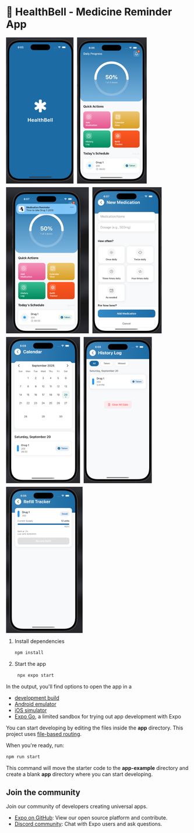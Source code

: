 # 💊 HealthBell - Medicine Reminder App

<div style="display: flex; gap: 10px; flex-wrap: wrap; align-items: flex-start;">
  <img src="/assets/images/readme/splash.png" alt="Splash Screen" style="height: 400px; object-fit: contain;"/>
  <img src="/assets/images/readme/home.png" alt="Home page" style="height: 400px; object-fit: contain;"/>
  <img src="/assets/images/readme/notification.png" alt="Notification" style="height: 400px; object-fit: contain;"/>
  <img src="/assets/images/readme/add-med.png" alt="Add Medication" style="height: 400px; object-fit: contain;"/>
  <img src="/assets/images/readme/celender.png" alt="Celender page" style="height: 400px; object-fit: contain;"/>
  <img src="/assets/images/readme/history.png" alt="History page" style="height: 400px; object-fit: contain;"/>
  <img src="/assets/images/readme/refill.png" alt="Refill page" style="height: 400px; object-fit: contain;"/>
</div>

1. Install dependencies

   ```bash
   npm install
   ```

2. Start the app

   ```bash
    npx expo start
   ```

In the output, you'll find options to open the app in a

- [development build](https://docs.expo.dev/develop/development-builds/introduction/)
- [Android emulator](https://docs.expo.dev/workflow/android-studio-emulator/)
- [iOS simulator](https://docs.expo.dev/workflow/ios-simulator/)
- [Expo Go](https://expo.dev/go), a limited sandbox for trying out app development with Expo

You can start developing by editing the files inside the **app** directory. This project uses [file-based routing](https://docs.expo.dev/router/introduction).


When you're ready, run:

```bash
npm run start
```

This command will move the starter code to the **app-example** directory and create a blank **app** directory where you can start developing.

## Join the community

Join our community of developers creating universal apps.

- [Expo on GitHub](https://github.com/expo/expo): View our open source platform and contribute.
- [Discord community](https://chat.expo.dev): Chat with Expo users and ask questions.

